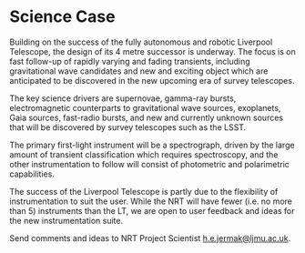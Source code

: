 # Science Case

Building on the success of the fully autonomous and robotic Liverpool Telescope, the design of its 4 metre successor is underway. The focus is on fast follow-up of rapidly varying and fading transients, including gravitational wave candidates and new and exciting object which are anticipated to be discovered in the new upcoming era of survey telescopes.

The key science drivers are supernovae, gamma-ray bursts, electromagnetic counterparts to gravitational wave sources, exoplanets, Gaia sources, fast-radio bursts, and new and currently unknown sources that will be discovered by survey telescopes such as the LSST.

The primary first-light instrument will be a spectrograph, driven by the large amount of transient classification which requires spectroscopy, and the other instrumentation to follow will consist of photometric and polarimetric capabilities. 

The success of the Liverpool Telescope is partly due to the flexibility of instrumentation to suit the user. While the NRT will have fewer (i.e. no more than 5) instruments than the LT, we are open to user feedback and ideas for the new instrumentation suite.

Send comments and ideas to NRT Project Scientist <h.e.jermak@ljmu.ac.uk>.

